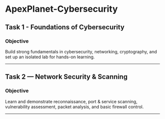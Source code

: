 # ApexPlanet-Cybersecurity

## Task 1 - Foundations of Cybersecurity

### Objective
Build strong fundamentals in cybersecurity, networking, cryptography, and set up an isolated lab for hands-on learning.

---

## Task 2 — Network Security & Scanning

### Objective

Learn and demonstrate reconnaissance, port & service scanning, vulnerability assessment, packet analysis, and basic firewall control.

---



